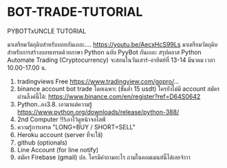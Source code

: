 # BOT-TRADE-TUTORIAL
PYBOTTxUNCLE TUTORIAL

มาเตรียมวัตถุดิบสำหรับบอทกันเถอะ....
https://youtu.be/AecxHcS99Ls
มาเตรียมวัตถุดิบสำหรับการสร้างบอทเทรดด้วยภาษา Python ฉบับ PyyBot กันเถอะ
สรุปคลาส Python Automate Trading (Cryptocurrency) จะสอนในวันเสาร์-อาทิตย์ที่ 13-14 มีนาคม เวลา 10.00-17.00 น. 
1. tradingviews Free
https://www.tradingview.com/gopro/...
2. binance account bot trade โดยเฉพาะ (ขั้นต่ำ 15 usdt) ใครยังไม่มี account สมัครผ่านลิ้งค์นี้ได้: https://www.binance.com/en/register?ref=D64S0642
3. Python..ลง3.8. เอามาแต่ความรู้
https://www.python.org/downloads/release/python-388/
4. 2nd Computer !!!เอาไว้ดูหน้าจอไลฟ์
5. ความรู้การเทรด "LONG=BUY / SHORT=SELL"
6. Heroku account (server ที่จะใช้)
7. github (optionals)
8. Line Account (for line notify)
9. สมัคร Firebase (gmail)
ปล. ใครมีคำถามอะไร ถามในคอมเมนท์นี้ได้เลยจ้าาา
